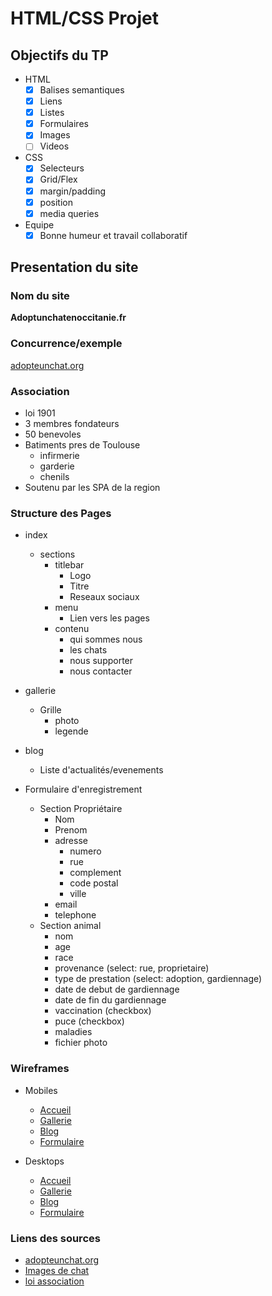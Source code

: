 # HTML/CSS Projet

## Objectifs du TP

- HTML
  - [x] Balises semantiques
  - [x] Liens
  - [x] Listes
  - [x] Formulaires
  - [x] Images
  - [ ] Videos

- CSS
  - [x] Selecteurs
  - [x] Grid/Flex
  - [x] margin/padding
  - [x] position
  - [x] media queries

- Equipe
  - [X] Bonne humeur et travail collaboratif

## Presentation du site

### Nom du site

**Adoptunchatenoccitanie.fr**

### Concurrence/exemple

[adopteunchat.org](https://adopteunchat.org)

### Association

  - loi 1901
  - 3 membres fondateurs
  - 50 benevoles
  - Batiments pres de Toulouse
    - infirmerie
    - garderie
    - chenils
  - Soutenu par les SPA de la region

### Structure des Pages

- index
  - sections
    - titlebar
      - Logo
      - Titre
      - Reseaux sociaux
    - menu
      - Lien vers les pages
    - contenu
      - qui sommes nous
      - les chats
      - nous supporter
      - nous contacter
  
- gallerie
  - Grille
    - photo
    - legende

- blog
  - Liste d'actualités/evenements

- Formulaire d'enregistrement
  - Section Propriétaire
    - Nom
    - Prenom
    - adresse
      - numero
      - rue
      - complement
      - code postal
      - ville
    - email
    - telephone
  - Section animal
    - nom
    - age
    - race
    - provenance (select: rue, proprietaire)
    - type de prestation (select: adoption, gardiennage)
    - date de debut de gardiennage
    - date de fin du gardiennage
    - vaccination (checkbox)
    - puce (checkbox)
    - maladies
    - fichier photo

### Wireframes

- Mobiles
  - [Accueil](https://wireframe.cc/bBqhcg)
  - [Gallerie](https://wireframe.cc/4TqDBP)
  - [Blog](https://wireframe.cc/7jgwmj)
  - [Formulaire](https://wireframe.cc/KCeNLo)

- Desktops
  - [Accueil](https://wireframe.cc/Niyq44)
  - [Gallerie](https://wireframe.cc/kNf4Jp)
  - [Blog](https://wireframe.cc/qPSFOe)
  - [Formulaire](https://wireframe.cc/Scnp6q)

### Liens des sources

- [adopteunchat.org](https://adopteunchat.org)
- [Images de chat](https://www.pexels.com/fr-fr/chercher/chat/)
- [loi association](https://associations.gouv.fr/liberte-associative.html)
